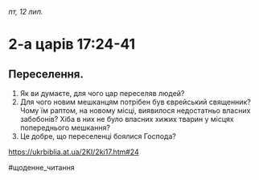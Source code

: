 
_пт, 12 лип._

# 2-а царів 17:24-41

## Переселення.
1. Як ви думаєте, для чого цар переселяв людей?
2. Для чого новим мешканцям потрібен був єврейський священник? Чому їм раптом, на новому місці, виявилося недостатньо власних забобонів? Хіба в них не було власних хижих тварин у місцях попереднього мешкання?
3. Це добре, що переселенці боялися Господа?

https://ukrbiblia.at.ua/2KI/2ki17.htm#24 

#щоденне_читання
